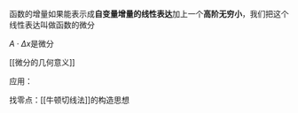 函数的增量如果能表示成**自变量增量的线性表达**加上一个**高阶无穷小**，我们把这个线性表达叫做函数的微分

$A\cdot\Delta x$是微分

[[微分的几何意义]]


应用：

找零点：[[牛顿切线法]]的构造思想

